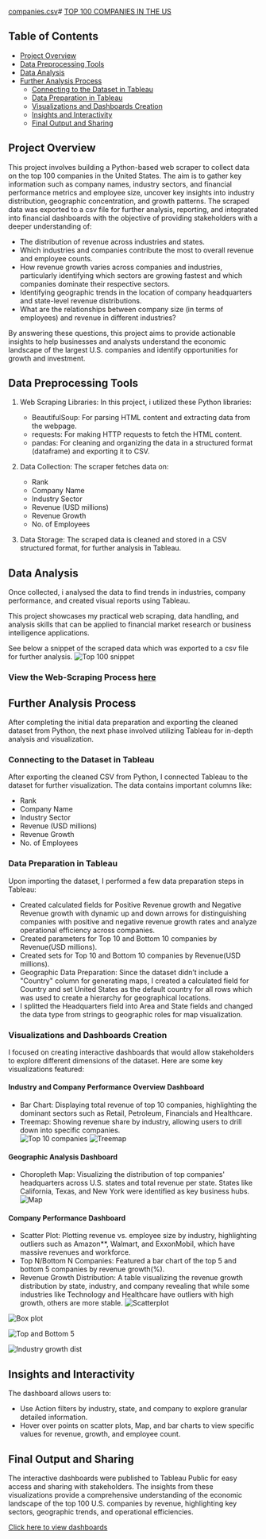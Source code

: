 [companies.csv](https://github.com/user-attachments/files/17269140/companies.csv)# [TOP 100 COMPANIES IN THE US](#top-100-companies-in-the-us)

## Table of Contents
- [Project Overview](#project-overview)
- [Data Preprocessing Tools](#data-preprocessing-tools)
- [Data Analysis](#data-analysis)
- [Further Analysis Process](#further-analysis-process)
    - [Connecting to the Dataset in Tableau](#connecting-to-the-dataset-in-tableau)
    - [Data Preparation in Tableau](#data-preparation-in-tableau)
    - [Visualizations and Dashboards Creation](#visualizations-and-dashboards-creation)
    - [Insights and Interactivity](#insights-and-interactivity)
    - [Final Output and Sharing](#final-output-and-sharing)

## Project Overview

This project involves building a Python-based web scraper to collect data on the top 100 companies in the United States. The aim is to gather key information such as company names, industry sectors, and financial performance metrics and employee size, uncover key insights into industry distribution, geographic concentration, and growth patterns. The scraped data was exported to a csv file for further analysis, reporting, and integrated into financial dashboards with the objective of providing stakeholders with a deeper understanding of:

- The distribution of revenue across industries and states.
- Which industries and companies contribute the most to overall revenue and employee counts.
- How revenue growth varies across companies and industries, particularly identifying which sectors are growing fastest and which companies dominate their respective sectors.
- Identifying geographic trends in the location of company headquarters and state-level revenue distributions.
- What are the relationships between company size (in terms of employees) and revenue in different industries?

By answering these questions, this project aims to provide actionable insights to help businesses and analysts understand the economic landscape of the largest U.S. companies and identify opportunities for growth and investment.

## Data Preprocessing Tools
1. Web Scraping Libraries: In this project, i utilized these Python libraries:
   - BeautifulSoup: For parsing HTML content and extracting data from the webpage.
   - requests: For making HTTP requests to fetch the HTML content.
   - pandas: For cleaning and organizing the data in a structured format (dataframe) and exporting it to CSV.
  
3. Data Collection: The scraper fetches data on:
   - Rank 
   - Company Name
   - Industry Sector
   - Revenue (USD millions)
   - Revenue Growth
   - No. of Employees
   
4. Data Storage: The scraped data is cleaned and stored in a CSV structured format, for further analysis in Tableau.

## Data Analysis

Once collected, i analysed the data to find trends in industries, company performance, and created visual reports using Tableau.

This project showcases my practical web scraping, data handling, and analysis skills that can be applied to financial market research or business intelligence applications.
 
See below a snippet of the scraped data which was exported to a csv file for further analysis.
![Top 100 snippet](https://github.com/user-attachments/assets/165b6ed7-e540-4e8b-9641-7b7e08fc9e0c)

### View the Web-Scraping Process [here](https://www.kaggle.com/code/adebayoadebanjo/my-webscraping-project)


## Further Analysis Process

After completing the initial data preparation and exporting the cleaned dataset from Python, the next phase involved utilizing Tableau for in-depth analysis and visualization. 

### Connecting to the Dataset in Tableau
After exporting the cleaned CSV from Python, I connected Tableau to the dataset for further visualization. The data contains important columns like:
   - Rank
   - Company Name
   - Industry Sector
   - Revenue (USD millions)
   - Revenue Growth
   - No. of Employees

### Data Preparation in Tableau
Upon importing the dataset, I performed a few data preparation steps in Tableau:

- Created calculated fields for Positive Revenue growth and Negative Revenue growth with dynamic up and down arrows for distinguishing companies with positive and negative revenue growth rates and analyze operational efficiency across companies.
- Created parameters for Top 10 and Bottom 10 companies by Revenue(USD millions).
- Created sets for Top 10 and Bottom 10 companies by Revenue(USD millions).
- Geographic Data Preparation: Since the dataset didn’t include a "Country" column for generating maps, I created a calculated field for Country and set United States as the default country for all rows which was used to create a hierarchy for geographical locations.
- I splitted the Headquarters field into Area and State fields and changed the data type from strings to geographic roles for map visualization.
  
### Visualizations and Dashboards Creation
I focused on creating interactive dashboards that would allow stakeholders to explore different dimensions of the dataset. Here are some key visualizations featured:

#### Industry and Company Performance Overview Dashboard
   - Bar Chart: Displaying total revenue of top 10 companies, highlighting the dominant sectors such as Retail, Petroleum, Financials and Healthcare.
   - Treemap: Showing revenue share by industry, allowing users to drill down into specific companies.   
![Top 10 companies](https://github.com/user-attachments/assets/ed5e9a50-5015-4071-91a3-eba2674a2f1a)
![Treemap](https://github.com/user-attachments/assets/918fa64b-2d37-449e-8d93-aef71d96bdd9)

#### Geographic Analysis Dashboard
   - Choropleth Map: Visualizing the distribution of top companies' headquarters across U.S. states and total revenue per state. States like California, Texas, and New York were identified as key business hubs.
![Map](https://github.com/user-attachments/assets/e8d3760c-6470-4e3b-9b19-3ffd9dd7a0c5)
   
#### Company Performance Dashboard
   - Scatter Plot: Plotting revenue vs. employee size by industry, highlighting outliers such as Amazon**, Walmart, and ExxonMobil, which have massive revenues and workforce.
   - Top N/Bottom N Companies: Featured a bar chart of the top 5 and bottom 5 companies by revenue growth(%).
   - Revenue Growth Distribution: A table visualizing the revenue growth distribution by state, industry, and company revealing that while some industries like Technology and 
     Healthcare have outliers with high growth, others are more stable.
![Scatterplot](https://github.com/user-attachments/assets/5a6a1492-9e7a-471d-a196-688bf5346f21)

![Box plot](https://github.com/user-attachments/assets/24345bd1-e16a-47eb-9a3c-982a42b6c5a6)

![Top and Bottom 5](https://github.com/user-attachments/assets/f1a9b02f-98ef-402c-b2bf-7e4a22ad8e89)

![Industry growth dist](https://github.com/user-attachments/assets/30693715-8cc5-406f-a95c-c26883d8e192)


## Insights and Interactivity
The dashboard allows users to:
- Use Action filters by industry, state, and company to explore granular detailed information.
- Hover over points on scatter plots, Map, and bar charts to view specific values for revenue, growth, and employee count.


## Final Output and Sharing
The interactive dashboards were published to Tableau Public for easy access and sharing with stakeholders. The insights from these visualizations provide a comprehensive understanding of the economic landscape of the top 100 U.S. companies by revenue, highlighting key sectors, geographic trends, and operational efficiencies.

[Click here to view dashboards](https://public.tableau.com/views/Top100USCompanies/Story1?:language=en-GB&:sid=&:redirect=auth&:display_count=n&:origin=viz_share_link)





